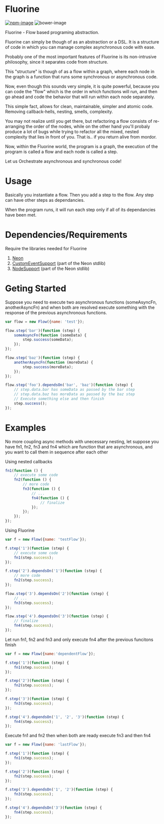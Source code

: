 Fluorine
========
[![npm-image](https://img.shields.io/npm/v/fluorine.svg?style=flat-square)](https://www.npmjs.com/package/fluorine)
![bower-image](https://img.shields.io/bower/v/fluorine.svg?style=flat-square)

Fluorine - Flow based programing abstraction.

Fluorine can simply be though of as an abstraction or a DSL.
It is a structure of code in which you can manage complex asynchronous
code with ease.

Probably one of the most important features of Fluorine is its
non-intrusive philosophy, since it separates code from structure.

This "structure" is though of as a flow within a graph, where each node
in the graph is a function that runs some synchronous or asynchronous
code.

Now, even though this sounds very simple, it is quite powerful, because
you can code the "flow" which is the order in which functions will run,
and then go ahead and code the behavior that will run within each node
separately.

This simple fact, allows for clean, maintainable, simpler and atomic code.
Removing callback-hells, nesting, smells, complexity.

You may not realize until you get there, but refactoring a flow consists
of re-arranging the order of the nodes, while on the other hand you'll
probaly produce a lot of bugs while trying to refactor all the mixed,
nested complexity that lies in front of you. That is.. if you return
alive from mordor.

Now, within the Fluorine world, the program is a graph, the execution of
the program is called a flow and each node is called a step.

Let us Orchestrate asynchronous and synchronous code!

Usage
=====

Basically you instantiate a flow.
Then you add a step to the flow.
Any step can have other steps as dependancies.

When the program runs, it will run each step only if all of its
dependancies have been met.

Dependencies/Requirements
=========================

Require the libraries needed for Fluorine
1. [Neon](https://github.com/azendal/neon)
2. [CustomEventSupport](https://github.com/azendal/neon) (part of the
Neon stdlib)
3. [NodeSupport](https://github.com/azendal/neon) (part of the
Neon stdlib)

Geting Started
==============

Suppose you need to execute two asynchronous functions (someAsyncFn,
anotherAsyncFn) and when both are resolved execute something with the
response of the previous asynchronous functions.

```javascript
var flow = new Flow({name: 'test'});

flow.step('bar')(function (step) {
    someAsyncFn(function (someData) {
        step.success(someData);
    });
});

flow.step('baz')(function (step) {
    anotherAsyncFn(function (moreData) {
        step.success(moreData);
    });
});

flow.step('foo').dependsOn('bar', 'baz')(function (step) {
    // step.data.bar has someData as passed by the bar step
    // step.data.baz has moreData as passed by the baz step
    // Execute something else and then finish
    step.success();
});
```

Examples
========

No more coupling async methods with unecessary nesting, let suppose
you have fn1, fn2, fn3 and fn4 which are function that are asynchronous,
and you want to call them in sequence after each other

Using nested callbacks
```javascript
fn1(function () {
    // execute some code
    fn2(function () {
        // more code
        fn3(function () {
            // ...
            fn4(function () {
                // finalize
            });
        });
    });
});
```

Using Fluorine
```javascript
var f = new Flow({name: 'testFlow'});

f.step('1')(function (step) {
    // execute some code
    fn1(step.success);
});

f.step('2').dependsOn('1')(function (step) {
    // more code
    fn2(step.success);
});

flow.step('3').dependsOn('2')(function (step) {
    // ...
    fn3(step.success);
});

flow.step('4').dependsOn('3')(function (step) {
    // finalize
    fn4(step.success);
});
```

Let run fn1, fn2 and fn3 and only execute fn4 after the previous funcitons finish
```javascript
var f = new Flow({name:'dependentFlow'});

f.step('1')(function (step) {
    fn1(step.success);
});

f.step('2')(function (step) {
    fn2(step.success);
});

f.step('3')(function (step) {
    fn3(step.success);
});

f.step('4').dependsOn('1', '2', '3')(function (step) {
    fn4(step.success);
});
```

Execute fn1 and fn2 then when both are ready execute fn3 and then fn4
```javascript
var f = new Flow({name: 'lastFlow'});

f.step('1')(function (step) {
    fn1(step.success);
});

f.step('2')(function (step) {
    fn2(step.success);
});

f.step('3').dependsOn('1', '2')(function (step) {
    fn3(step.success);
});

f.step('4').dependsOn('3')(function (step) {
    fn4(step.success);
});
```
